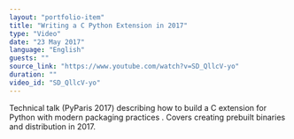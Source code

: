 ```yaml
---
layout: "portfolio-item"
title: "Writing a C Python Extension in 2017"
type: "Video"
date: "23 May 2017"
language: "English"
guests: ""
source_link: "https://www.youtube.com/watch?v=SD_QllcV-yo"
duration: ""
video_id: "SD_QllcV-yo"
---
```


Technical talk (PyParis 2017) describing how to build a C extension for Python with modern packaging practices . Covers creating prebuilt binaries and distribution in 2017.
